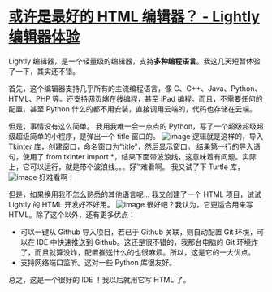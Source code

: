 # [或许是最好的 HTML 编辑器？ - Lightly 编辑器体验](https://github.com/miner233/blog/issues/3)

Lightly 编辑器，是一个轻量级的编辑器，支持**多种编程语言**。我这几天短暂体验了一下，其实还不错。

首先，这个编辑器支持几乎所有的主流编程语言，像 C、C++、Java、Python、HTML、PHP 等。还支持网页端在线编程，甚至 iPad 编程。而且，不需要任何的配置，甚至 Python 什么的都不用安装，直接调用云端的，代码也存储在云端。

但是，事情没有这么简单。
我用我唯一会一点点的 Python，写了一个超级超级超级超级简单的小程序，是弹出一个 title 窗口的。
![image](https://user-images.githubusercontent.com/110521837/208035594-96251dfa-83cc-4589-bcb6-5490f54e3c57.png)
逻辑就是这样的，导入 Tkinter 库，创建窗口，命名窗口为“title”，然后显示窗口。
结果第一行的导入语句，使用了 from tkinter import *，结果下面带波浪线，这意味着有问题。实际上，它可以运行，就是带个波浪线。。。好™难看啊。
我又试了下 Turtle 库，
![image](https://user-images.githubusercontent.com/110521837/208036504-a59c352f-4aea-4393-aa97-99f49b954987.png)
好难看啊！

但是，如果换用我不怎么熟悉的其他语言呢...
我又创建了一个 HTML 项目，试试 Lightly 的 HTML 开发好不好用。
![image](https://user-images.githubusercontent.com/110521837/208037454-0dde6e78-2d3d-41e2-831f-1a800c26fcfa.png)
很好吧？我认为，它更适合用来写 HTML。除了这个以外，还有更多优点：
- 可以一键从 Github 导入项目，若已于 Github 关联，则自动配置 Git 环境，可以在 IDE 中快速推送到 Github。这还是很不错的，我那台电脑的 Git 环境炸了，而且就算没炸，配置推送什么的也很麻烦。所以，这是它的一大优点。
- 支持网络端口监听。这对一些 Python 库很友好。

总之，这是一个很好的 IDE ！我以后就用它写 HTML 了。